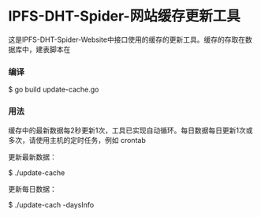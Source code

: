 # IPFS-DHT-Spider-网站缓存更新工具

这是IPFS-DHT-Spider-Website中接口使用的缓存的更新工具。缓存的存取在数据库中，建表脚本在

[IPFS-DHT-Spider-Server]: https://github.com/magnshen/IPFS-DHT-Spider-Server



### 编译

$ go build update-cache.go

### 用法

缓存中的最新数据每2秒更新1次，工具已实现自动循环。每日数据每日更新1次或多次，请使用主机的定时任务，例如 crontab

更新最新数据：

$ ./update-cache 

更新每日数据：

$ ./update-cach -daysInfo



